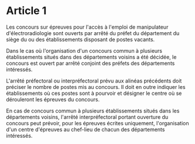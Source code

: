 # Article 1

Les concours sur épreuves pour l'accès à l'emploi de manipulateur d'électroradiologie sont ouverts par arrêté du préfet du département du siège du ou des établissements disposant de postes vacants.

Dans le cas où l'organisation d'un concours commun à plusieurs établissements situés dans des départements voisins a été décidée, le concours est ouvert par arrêté conjoint des préfets des départements intéressés.

L'arrêté préfectoral ou interpréfectoral prévu aux alinéas précédents doit préciser le nombre de postes mis au concours. Il doit en outre indiquer les établissements où ces postes sont à pourvoir et désigner le centre où se dérouleront les épreuves du concours.

En cas de concours commun à plusieurs établissements situés dans les départements voisins, l'arrêté interpréfectoral portant ouverture du concours peut prévoir, pour les épreuves écrites uniquement, l'organisation d'un centre d'épreuves au chef-lieu de chacun des départements intéressés.
